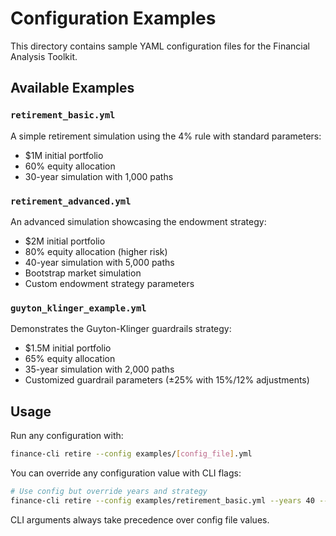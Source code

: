 # Configuration Examples

This directory contains sample YAML configuration files for the Financial Analysis Toolkit.

## Available Examples

### `retirement_basic.yml`
A simple retirement simulation using the 4% rule with standard parameters:
- $1M initial portfolio
- 60% equity allocation
- 30-year simulation with 1,000 paths

### `retirement_advanced.yml`
An advanced simulation showcasing the endowment strategy:
- $2M initial portfolio
- 80% equity allocation (higher risk)
- 40-year simulation with 5,000 paths
- Bootstrap market simulation
- Custom endowment strategy parameters

### `guyton_klinger_example.yml`
Demonstrates the Guyton-Klinger guardrails strategy:
- $1.5M initial portfolio
- 65% equity allocation
- 35-year simulation with 2,000 paths
- Customized guardrail parameters (±25% with 15%/12% adjustments)

## Usage

Run any configuration with:

```bash
finance-cli retire --config examples/[config_file].yml
```

You can override any configuration value with CLI flags:

```bash
# Use config but override years and strategy
finance-cli retire --config examples/retirement_basic.yml --years 40 --strategy guyton_klinger
```

CLI arguments always take precedence over config file values.